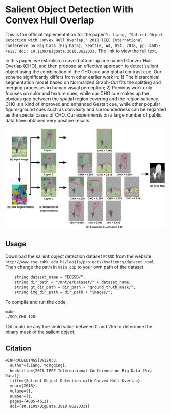 # Salient Object Detection With Convex Hull Overlap

This is the official implementation for the paper `Y. Liang, "Salient Object Detection with Convex Hull Overlap," 2018 IEEE International Conference on Big Data (Big Data), Seattle, WA, USA, 2018, pp. 4605-4612, doi: 10.1109/BigData.2018.8622033.` The [link](https://ieeexplore.ieee.org/document/8622033) to view the full text.

In this paper, we establish a novel bottom-up cue named Convex Hull Overlap (CHO), and then propose an effective approach to detect salient object using the combination of the CHO cue and global contrast cue. Our scheme significantly differs from other earlier work in: 1) The hierarchical segmentation model based on Normalized Graph-Cut fits the splitting and merging processes in human visual perception; 2) Previous work only focuses on color and texture cues, while our CHO cue makes up the obvious gap between the spatial region covering and the region saliency. CHO is a kind of improved and enhanced Gestalt cue, while other popular figure-ground cues such as convexity and surroundedness can be regarded as the special cases of CHO. Our experiments on a large number of public data have obtained very positive results.


![](BigData18.png)

## Usage

Download the salient object detection dataset `ECSSD` from the website `http://www.cse.cuhk.edu.hk/leojia/projects/hsaliency/dataset.html`.
Then change the path in `main.cpp` to your own path of the dataset.
```
	string dataset_name = "ECSSD/";
	string dir_path = "/mnt/e/Dataset/" + dataset_name;
	string gt_dir_path = dir_path + "ground_truth_mask/";
	string img_dir_path = dir_path + "images/";
```

To compile and run the code,
```
make
./SOD_CHO 128
```
`128` could be any threshold value between 0 and 255 to determine the binary mask of the salient object.


## Citation

```
@INPROCEEDINGS{8622033,
  author={Liang, Yongqing},
  booktitle={2018 IEEE International Conference on Big Data (Big Data)}, 
  title={Salient Object Detection with Convex Hull Overlap}, 
  year={2018},
  volume={},
  number={},
  pages={4605-4612},
  doi={10.1109/BigData.2018.8622033}}
```